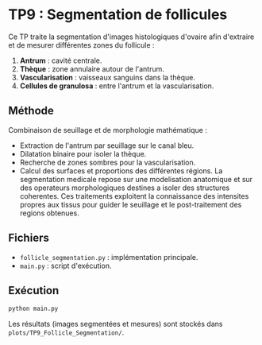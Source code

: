 # TP9 : Segmentation de follicules

Ce TP traite la segmentation d'images histologiques d'ovaire afin d'extraire et de mesurer différentes zones du follicule :
1. **Antrum** : cavité centrale.
2. **Thèque** : zone annulaire autour de l'antrum.
3. **Vascularisation** : vaisseaux sanguins dans la thèque.
4. **Cellules de granulosa** : entre l'antrum et la vascularisation.

## Méthode

Combinaison de seuillage et de morphologie mathématique :
- Extraction de l'antrum par seuillage sur le canal bleu.
- Dilatation binaire pour isoler la thèque.
- Recherche de zones sombres pour la vascularisation.
- Calcul des surfaces et proportions des différentes régions.
La segmentation medicale repose sur une modelisation anatomique et sur des operateurs morphologiques destines a isoler des structures coherentes. Ces traitements exploitent la connaissance des intensites propres aux tissus pour guider le seuillage et le post-traitement des regions obtenues.


## Fichiers

- `follicle_segmentation.py` : implémentation principale.
- `main.py` : script d'exécution.

## Exécution

```bash
python main.py
```

Les résultats (images segmentées et mesures) sont stockés dans `plots/TP9_Follicle_Segmentation/`.

